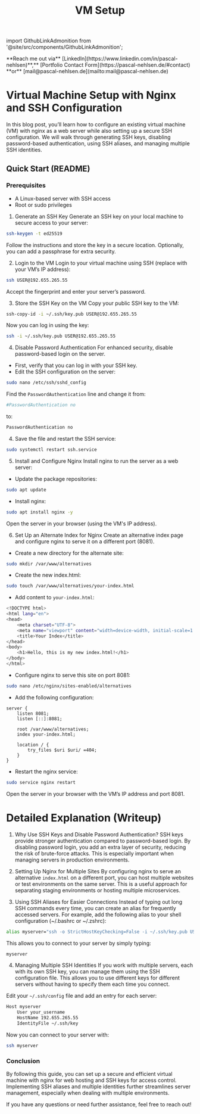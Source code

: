 ﻿---
id: vm-setup
title: VM Setup
sidebar_label: VM Setup
sidebar_position: 7
---

import GithubLinkAdmonition from '@site/src/components/GithubLinkAdmonition';

<GithubLinkAdmonition link="https://github.com/PascalNehlsen/v-server-setup" text="Github Repository" type="info">
**Reach me out via** [LinkedIn](https://www.linkedin.com/in/pascal-nehlsen)**,** [Portfolio Contact Form](https://pascal-nehlsen.de/#contact) **or** [mail@pascal-nehlsen.de](mailto:mail@pascal-nehlsen.de)
</GithubLinkAdmonition>

# Virtual Machine Setup with Nginx and SSH Configuration

In this blog post, you’ll learn how to configure an existing virtual machine (VM) with nginx as a web server while also setting up a secure SSH configuration. We will walk through generating SSH keys, disabling password-based authentication, using SSH aliases, and managing multiple SSH identities.

## Quick Start (README)

### Prerequisites

- A Linux-based server with SSH access
- Root or sudo privileges

1. Generate an SSH Key
   Generate an SSH key on your local machine to secure access to your server:

```bash
ssh-keygen -t ed25519
```

Follow the instructions and store the key in a secure location. Optionally, you can add a passphrase for extra security.

2. Login to the VM
   Login to your virtual machine using SSH (replace with your VM’s IP address):

```bash
ssh USER@192.655.265.55
```

Accept the fingerprint and enter your server’s password.

3. Store the SSH Key on the VM
   Copy your public SSH key to the VM:

```bash
ssh-copy-id -i ~/.ssh/key.pub USER@192.655.265.55
```

Now you can log in using the key:

```bash
ssh -i ~/.ssh/key.pub USER@192.655.265.55
```

4. Disable Password Authentication
   For enhanced security, disable password-based login on the server.

- First, verify that you can log in with your SSH key.
- Edit the SSH configuration on the server:

```bash
sudo nano /etc/ssh/sshd_config
```

Find the `PasswordAuthentication` line and change it from:

```bash
#PasswordAuthentication no
```

to:

```bash
PasswordAuthentication no
```

4. Save the file and restart the SSH service:

```bash
sudo systemctl restart ssh.service
```

5. Install and Configure Nginx
   Install nginx to run the server as a web server:

- Update the package repositories:

```bash
sudo apt update
```

- Install nginx:

```bash
sudo apt install nginx -y
```

Open the server in your browser (using the VM's IP address).

6. Set Up an Alternate Index for Nginx
   Create an alternative index page and configure nginx to serve it on a different port (8081).

- Create a new directory for the alternate site:

```bash
sudo mkdir /var/www/alternatives
```

- Create the new index.html:

```bash
sudo touch /var/www/alternatives/your-index.html
```

- Add content to `your-index.html`:

```bash
<!DOCTYPE html>
<html lang="en">
<head>
    <meta charset="UTF-8">
    <meta name="viewport" content="width=device-width, initial-scale=1.0">
    <title>Your Index</title>
</head>
<body>
    <h1>Hello, this is my new index.html!</h1>
</body>
</html>
```

- Configure nginx to serve this site on port 8081:

```bash
sudo nano /etc/nginx/sites-enabled/alternatives
```

- Add the following configuration:

```nginx
server {
    listen 8081;
    listen [::]:8081;

    root /var/www/alternatives;
    index your-index.html;

    location / {
        try_files $uri $uri/ =404;
    }
}
```

- Restart the nginx service:

```bash
sudo service nginx restart
```

Open the server in your browser with the VM’s IP address and port 8081.

# Detailed Explanation (Writeup)

1. Why Use SSH Keys and Disable Password Authentication?
   SSH keys provide stronger authentication compared to password-based login. By disabling password login, you add an extra layer of security, reducing the risk of brute-force attacks. This is especially important when managing servers in production environments.

2. Setting Up Nginx for Multiple Sites
   By configuring nginx to serve an alternative `index.html` on a different port, you can host multiple websites or test environments on the same server. This is a useful approach for separating staging environments or hosting multiple microservices.

3. Using SSH Aliases for Easier Connections
   Instead of typing out long SSH commands every time, you can create an alias for frequently accessed servers. For example, add the following alias to your shell configuration (~/.bashrc or ~/.zshrc):

```bash
alias myserver="ssh -o StrictHostKeyChecking=False -i ~/.ssh/key.pub USER@192.655.265.55"
```

This allows you to connect to your server by simply typing:

```bash
myserver
```

4. Managing Multiple SSH Identities
   If you work with multiple servers, each with its own SSH key, you can manage them using the SSH configuration file. This allows you to use different keys for different servers without having to specify them each time you connect.

Edit your `~/.ssh/config` file and add an entry for each server:

```bash
Host myserver
    User your_username
    HostName 192.655.265.55
    IdentityFile ~/.ssh/key
```

Now you can connect to your server with:

```bash
ssh myserver
```

### Conclusion

By following this guide, you can set up a secure and efficient virtual machine with nginx for web hosting and SSH keys for access control. Implementing SSH aliases and multiple identities further streamlines server management, especially when dealing with multiple environments.

If you have any questions or need further assistance, feel free to reach out!
